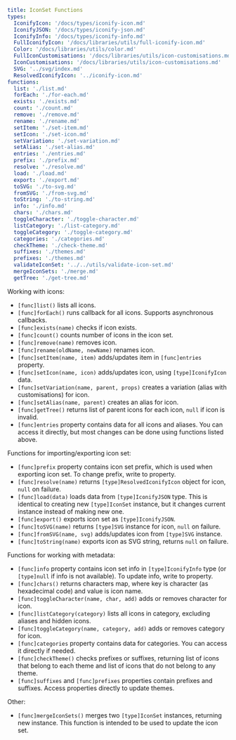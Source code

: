 ```yaml
title: IconSet Functions
types:
  IconifyIcon: '/docs/types/iconify-icon.md'
  IconifyJSON: '/docs/types/iconify-json.md'
  IconifyInfo: '/docs/types/iconify-info.md'
  FullIconifyIcon: '/docs/libraries/utils/full-iconify-icon.md'
  Color: '/docs/libraries/utils/color.md'
  FullIconCustomisations: '/docs/libraries/utils/icon-customisations.md'
  IconCustomisations: '/docs/libraries/utils/icon-customisations.md'
  SVG: '../svg/index.md'
  ResolvedIconifyIcon: '../iconify-icon.md'
functions:
  list: './list.md'
  forEach: './for-each.md'
  exists: './exists.md'
  count: './count.md'
  remove: './remove.md'
  rename: './rename.md'
  setItem: './set-item.md'
  setIcon: './set-icon.md'
  setVariation: './set-variation.md'
  setAlias: './set-alias.md'
  entries: './entries.md'
  prefix: './prefix.md'
  resolve: './resolve.md'
  load: './load.md'
  export: './export.md'
  toSVG: './to-svg.md'
  fromSVG: './from-svg.md'
  toString: './to-string.md'
  info: './info.md'
  chars: './chars.md'
  toggleCharacter: './toggle-character.md'
  listCategory: './list-category.md'
  toggleCategory: './toggle-category.md'
  categories: './categories.md'
  checkTheme: './check-theme.md'
  suffixes: './themes.md'
  prefixes: './themes.md'
  validateIconSet: '../../utils/validate-icon-set.md'
  mergeIconSets: './merge.md'
  getTree: './get-tree.md'
```

Working with icons:

- `[func]list()` lists all icons.
- `[func]forEach()` runs callback for all icons. Supports asynchronous callbacks.
- `[func]exists(name)` checks if icon exists.
- `[func]count()` counts number of icons in the icon set.
- `[func]remove(name)` removes icon.
- `[func]rename(oldName, newName)` renames icon.
- `[func]setItem(name, item)` adds/updates item in `[func]entries` property.
- `[func]setIcon(name, icon)` adds/updates icon, using `[type]IconifyIcon` data.
- `[func]setVariation(name, parent, props)` creates a variation (alias with customisations) for icon.
- `[func]setAlias(name, parent)` creates an alias for icon.
- `[func]getTree()` returns list of parent icons for each icon, `null` if icon is invalid.
- `[func]entries` property contains data for all icons and aliases. You can access it directly, but most changes can be done using functions listed above.

Functions for importing/exporting icon set:

- `[func]prefix` property contains icon set prefix, which is used when exporting icon set. To change prefix, write to property.
- `[func]resolve(name)` returns `[type]ResolvedIconifyIcon` object for icon, `null` on failure.
- `[func]load(data)` loads data from `[type]IconifyJSON` type. This is identical to creating new `[type]IconSet` instance, but it changes current instance instead of making new one.
- `[func]export()` exports icon set as `[type]IconifyJSON`.
- `[func]toSVG(name)` returns `[type]SVG` instance for icon, `null` on failure.
- `[func]fromSVG(name, svg)` adds/updates icon from `[type]SVG` instance.
- `[func]toString(name)` exports icon as SVG string, returns `null` on failure.

Functions for working with metadata:

- `[func]info` property contains icon set info in `[type]IconifyInfo` type (or `[type]null` if info is not available). To update info, write to property.
- `[func]chars()` returns characters map, where key is character (as hexadecimal code) and value is icon name.
- `[func]toggleCharacter(name, char, add)` adds or removes character for icon.
- `[func]listCategory(category)` lists all icons in category, excluding aliases and hidden icons.
- `[func]toggleCategory(name, category, add)` adds or removes category for icon.
- `[func]categories` property contains data for categories. You can access it directly if needed.
- `[func]checkTheme()` checks prefixes or suffixes, returning list of icons that belong to each theme and list of icons that do not belong to any theme.
- `[func]suffixes` and `[func]prefixes` properties contain prefixes and suffixes. Access properties directly to update themes.

Other:

- `[func]mergeIconSets()` merges two `[type]IconSet` instances, returning new instance. This function is intended to be used to update the icon set.

